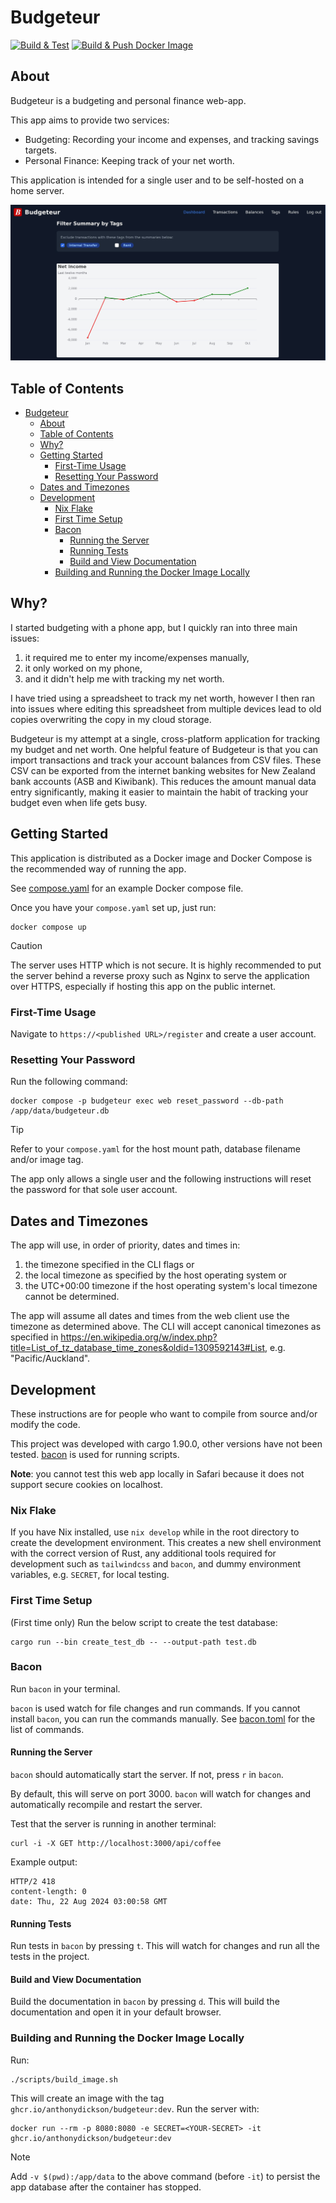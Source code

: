 # Budgeteur

[![Build & Test](https://github.com/AnthonyDickson/budgeteur-rs/actions/workflows/ci.yml/badge.svg)](https://github.com/AnthonyDickson/budgeteur-rs/actions/workflows/ci.yml)
[![Build & Push Docker Image](https://github.com/AnthonyDickson/budgeteur-rs/actions/workflows/cd.yaml/badge.svg)](https://github.com/AnthonyDickson/budgeteur-rs/actions/workflows/cd.yaml)

## About

Budgeteur is a budgeting and personal finance web-app.

This app aims to provide two services:

- Budgeting: Recording your income and expenses, and tracking savings targets.
- Personal Finance: Keeping track of your net worth.

This application is intended for a single user and to be self-hosted on a home server.

![Screenshot of the dashboard page of Budgeteur](./assets/dashboard_sample.jpeg)

## Table of Contents

<!--toc:start-->

- [Budgeteur](#budgeteur)
  - [About](#about)
  - [Table of Contents](#table-of-contents)
  - [Why?](#why)
  - [Getting Started](#getting-started)
    - [First-Time Usage](#first-time-usage)
    - [Resetting Your Password](#resetting-your-password)
  - [Dates and Timezones](#dates-and-timezones)
  - [Development](#development)
    - [Nix Flake](#nix-flake)
    - [First Time Setup](#first-time-setup)
    - [Bacon](#bacon)
      - [Running the Server](#running-the-server)
      - [Running Tests](#running-tests)
      - [Build and View Documentation](#build-and-view-documentation)
    - [Building and Running the Docker Image Locally](#building-and-running-the-docker-image-locally)

<!--toc:end-->

## Why?

I started budgeting with a phone app, but I quickly ran into three main issues:

1. it required me to enter my income/expenses manually,
1. it only worked on my phone,
1. and it didn't help me with tracking my net worth.

I have tried using a spreadsheet to track my net worth, however I then ran into issues where editing this spreadsheet
from multiple devices lead to old copies overwriting the copy in my cloud storage.

Budgeteur is my attempt at a single, cross-platform application for tracking my budget and net worth.
One helpful feature of Budgeteur is that you can import transactions and track your account balances from CSV files.
These CSV can be exported from the internet banking websites for New Zealand bank accounts (ASB and Kiwibank).
This reduces the amount manual data entry significantly, making it easier to maintain the habit of tracking your
budget even when life gets busy.

## Getting Started

This application is distributed as a Docker image and Docker Compose is the recommended way of running the app.

See [compose.yaml](./compose.yaml) for an example Docker compose file.

Once you have your `compose.yaml` set up, just run:

```shell
docker compose up
```

> [!CAUTION]
> The server uses HTTP which is not secure. It is highly recommended to put the
> server behind a reverse proxy such as Nginx to serve the application over
> HTTPS, especially if hosting this app on the public internet.

### First-Time Usage

Navigate to `https://<published URL>/register` and create a user account.

### Resetting Your Password

Run the following command:

```shell
docker compose -p budgeteur exec web reset_password --db-path /app/data/budgeteur.db
```

> [!TIP]
> Refer to your `compose.yaml` for the host mount path, database filename and/or image tag.

The app only allows a single user and the following instructions will reset
the password for that sole user account.

## Dates and Timezones

The app will use, in order of priority, dates and times in:

1. the timezone specified in the CLI flags or
1. the local timezone as specified by the host operating system or
1. the UTC+00:00 timezone if the host operating system's local timezone cannot be determined.

The app will assume all dates and times from the web client use the timezone as determined above.
The CLI will accept canonical timezones as specified in <https://en.wikipedia.org/w/index.php?title=List_of_tz_database_time_zones&oldid=1309592143#List>,
e.g. "Pacific/Auckland".

## Development

These instructions are for people who want to compile from source and/or modify
the code.

This project was developed with cargo 1.90.0, other versions have not been tested.
[bacon](https://dystroy.org/bacon/) is used for running scripts.

**Note**: you cannot test this web app locally in Safari because it does not support secure cookies on localhost.

### Nix Flake

If you have Nix installed, use `nix develop` while in the root directory to
create the development environment.
This creates a new shell environment with the correct version of Rust, any
additional tools required for development such as `tailwindcss` and `bacon`,
and dummy environment variables, e.g. `SECRET`, for local testing.

### First Time Setup

(First time only) Run the below script to create the test database:

```shell
cargo run --bin create_test_db -- --output-path test.db
```

### Bacon

Run `bacon` in your terminal.

`bacon` is used watch for file changes and run commands.
If you cannot install `bacon`, you can run the commands manually.
See [bacon.toml](./bacon.toml) for the list of commands.

#### Running the Server

`bacon` should automatically start the server. If not, press `r` in `bacon`.

By default, this will serve on port 3000.
`bacon` will watch for changes and automatically recompile and restart the server.

Test that the server is running in another terminal:

```shell
curl -i -X GET http://localhost:3000/api/coffee
```

Example output:

```text
HTTP/2 418
content-length: 0
date: Thu, 22 Aug 2024 03:00:58 GMT
```

#### Running Tests

Run tests in `bacon` by pressing `t`.
This will watch for changes and run all the tests in the project.

#### Build and View Documentation

Build the documentation in `bacon` by pressing `d`.
This will build the documentation and open it in your default browser.

### Building and Running the Docker Image Locally

Run:

```shell
./scripts/build_image.sh
```

This will create an image with the tag `ghcr.io/anthonydickson/budgeteur:dev`.
Run the server with:

```shell
docker run --rm -p 8080:8080 -e SECRET=<YOUR-SECRET> -it ghcr.io/anthonydickson/budgeteur:dev
```

> [!NOTE]
> Add `-v $(pwd):/app/data` to the above command (before `-it`) to persist
> the app database after the container has stopped.
